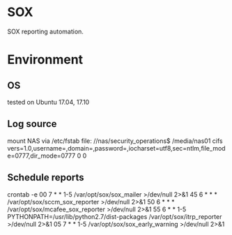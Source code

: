 # SOX
SOX reporting automation.
# Environment
## OS
tested on Ubuntu 17.04, 17.10
## Log source
mount NAS via /etc/fstab file:
//nas/security_operations$   /media/nas01    cifs     vers=1.0,username=,domain=,password=,iocharset=utf8,sec=ntlm,file_mode=0777,dir_mode=0777 0       0
## Schedule reports
crontab -e
00 7 * * 1-5 /var/opt/sox/sox_mailer >/dev/null 2>&1
45 6 * * * /var/opt/sox/sccm_sox_reporter >/dev/null 2>&1
50 6 * * * /var/opt/sox/mcafee_sox_reporter >/dev/null 2>&1
55 6 * * 1-5 PYTHONPATH=/usr/lib/python2.7/dist-packages /var/opt/sox/itrp_reporter >/dev/null 2>&1
05 7 * * 1-5 /var/opt/sox/sox_early_warning >/dev/null 2>&1
